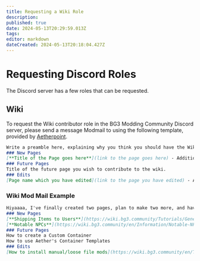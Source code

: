 ```yaml
---
title: Requesting a Wiki Role
description: 
published: true
date: 2024-05-13T20:29:59.013Z
tags: 
editor: markdown
dateCreated: 2024-05-13T20:18:04.427Z
---
```


# Requesting Discord Roles
The Discord server has a few roles that can be requested.

## Wiki
To request the Wiki contributor role in the BG3 Modding Community Discord server, please send a message Modmail to using the following template, provided by [Aetherpoint](https://next.nexusmods.com/profile/Aetherpoint). 

```md
Write a preamble here, explaining why you think you should have the Wiki Contributor Role.
### New Pages
[**Title of the Page goes here**](link to the page goes here) - Additional information.
### Future Pages
Title of the future page you wish to contribute to the wiki.
### Edits
[Page name which you have edited](link to the page you have edited) - An explanation for what you have edited on this page.
```

### Wiki Mod Mail Example
```md
Hiyaaaa, I've finally created two pages, plan to make two more, and have done large edits to a third page.
### New Pages
[**Shipping Items to Users**](https://wiki.bg3.community/Tutorials/General/Shipping-Items-to-Users) - Complete
[**Notable NPCs**](https://wiki.bg3.community/en/Information/Notable-NPCs) - Admittedly a work in progress, but I'm hoping that more authors will contribute to the page over time. My plans are to finish adding all of the Merchants to the page.
### Future Pages
How to create a Custom Container
How to use Aether's Container Templates
### Edits
[How to install manual/loose file mods](https://wiki.bg3.community/en/Tutorials/Mod-Use/How-to-install-manual-or-loose-file-mods) - Complete rewrite of the beginning of the page's preamble, to include a more concise and understandable explanation of what loose file mods are.
```